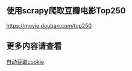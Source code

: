 ## 使用scrapy爬取豆瓣电影Top250

<!-- https://www.bilibili.com/read/cv22397536/ -->

https://movie.douban.com/top250


## 更多内容请查看

[自动获取cookie](./get_cookie_automated.md)